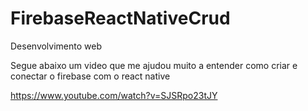 # FirebaseReactNativeCrud
Desenvolvimento web

Segue abaixo um video que me ajudou muito a entender como criar e conectar o firebase com  o react native

https://www.youtube.com/watch?v=SJSRpo23tJY
